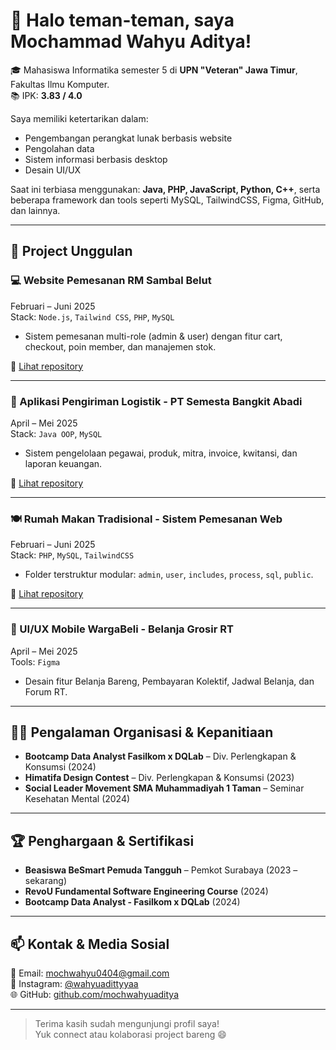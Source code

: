 # 👋 Halo teman-teman, saya Mochammad Wahyu Aditya!

🎓 Mahasiswa Informatika semester 5 di **UPN "Veteran" Jawa Timur**, Fakultas Ilmu Komputer.  
📚 IPK: **3.83 / 4.0**

Saya memiliki ketertarikan dalam:
- Pengembangan perangkat lunak berbasis website
- Pengolahan data
- Sistem informasi berbasis desktop
- Desain UI/UX

Saat ini terbiasa menggunakan:
**Java, PHP, JavaScript, Python, C++**, serta beberapa framework dan tools seperti MySQL, TailwindCSS, Figma, GitHub, dan lainnya.

---

## 🔨 Project Unggulan

### 💻 Website Pemesanan RM Sambal Belut
Februari – Juni 2025  
Stack: `Node.js`, `Tailwind CSS`, `PHP`, `MySQL`  
- Sistem pemesanan multi-role (admin & user) dengan fitur cart, checkout, poin member, dan manajemen stok.

🔗 [Lihat repository](https://github.com/fikrahdamar/website-wm-sambal-belut)

---

### 🚚 Aplikasi Pengiriman Logistik - PT Semesta Bangkit Abadi  
April – Mei 2025  
Stack: `Java OOP`, `MySQL`  
- Sistem pengelolaan pegawai, produk, mitra, invoice, kwitansi, dan laporan keuangan.

🔗 [Lihat repository](https://github.com/Lovianno/aplikasi-pengelolaan-jasa-logistik)

---

### 🍽️ Rumah Makan Tradisional - Sistem Pemesanan Web  
Februari – Juni 2025  
Stack: `PHP`, `MySQL`, `TailwindCSS`  
- Folder terstruktur modular: `admin`, `user`, `includes`, `process`, `sql`, `public`.

🔗 [Lihat repository](https://github.com/mochwahyuaditya/rumahmakan-tradisional)

---

### 🛒 UI/UX Mobile WargaBeli - Belanja Grosir RT  
April – Mei 2025  
Tools: `Figma`  
- Desain fitur Belanja Bareng, Pembayaran Kolektif, Jadwal Belanja, dan Forum RT.

---

## 👨‍💼 Pengalaman Organisasi & Kepanitiaan

- **Bootcamp Data Analyst Fasilkom x DQLab** – Div. Perlengkapan & Konsumsi (2024)  
- **Himatifa Design Contest** – Div. Perlengkapan & Konsumsi (2023)  
- **Social Leader Movement SMA Muhammadiyah 1 Taman** – Seminar Kesehatan Mental (2024)  

---

## 🏆 Penghargaan & Sertifikasi

- **Beasiswa BeSmart Pemuda Tangguh** – Pemkot Surabaya (2023 – sekarang)  
- **RevoU Fundamental Software Engineering Course** (2024)  
- **Bootcamp Data Analyst - Fasilkom x DQLab** (2024)

---

## 📫 Kontak & Media Sosial

📧 Email: [mochwahyu0404@gmail.com](mailto:mochwahyuaditya4@gmail.com)  
📱 Instagram: [@wahyuadittyyaa](https://instagram.com/wahyuadittyyaa)  
🌐 GitHub: [github.com/mochwahyuaditya](https://github.com/mochwahyuaditya)

---

> Terima kasih sudah mengunjungi profil saya!  
> Yuk connect atau kolaborasi project bareng 😄


